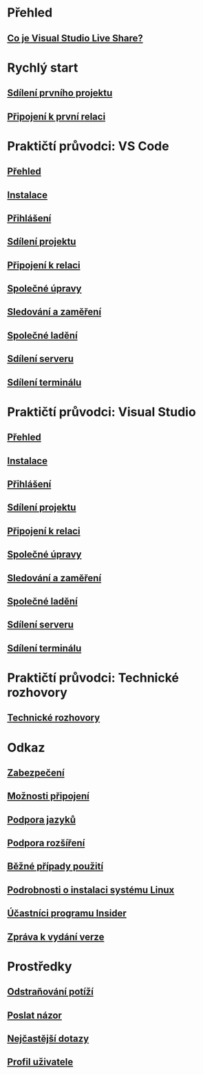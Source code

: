 <!-- markdownlint-disable MD022 MD025 -->
# Přehled
## [Co je Visual Studio Live Share?](index.md)
# Rychlý start
## [Sdílení prvního projektu](quickstart/share.md)
## [Připojení k první relaci](quickstart/join.md)
# Praktičtí průvodci: VS Code
## [Přehled](use/vscode.md)
## [Instalace](use/vscode.md#installation)
## [Přihlášení](use/vscode.md#sign-in)
## [Sdílení projektu](use/vscode.md#share-a-project)
## [Připojení k relaci](use/vscode.md#join-a-collaboration-session)
## [Společné úpravy](use/vscode.md#co-editing)
## [Sledování a zaměření](use/vscode.md#following)
## [Společné ladění](use/vscode.md#co-debugging)
## [Sdílení serveru](use/vscode.md#share-a-server)
## [Sdílení terminálu](use/vscode.md#share-a-terminal)
# Praktičtí průvodci: Visual Studio
## [Přehled](use/vs.md)
## [Instalace](use/vs.md#installation)
## [Přihlášení](use/vs.md#sign-in)
## [Sdílení projektu](use/vs.md#share-a-project)
## [Připojení k relaci](use/vs.md#join-a-collaboration-session)
## [Společné úpravy](use/vs.md#co-editing)
## [Sledování a zaměření](use/vs.md#following)
## [Společné ladění](use/vs.md#co-debugging)
## [Sdílení serveru](use/vs.md#share-a-server)
## [Sdílení terminálu](use/vs.md#share-a-terminal)
# Praktičtí průvodci: Technické rozhovory
## [Technické rozhovory](use/technical-interviews.md)
# Odkaz
## [Zabezpečení](reference/security.md)
## [Možnosti připojení](reference/connectivity.md)
## [Podpora jazyků](reference/platform-support.md)
## [Podpora rozšíření](reference/extensions.md)
## [Běžné případy použití](reference/use-cases.md)

## [Podrobnosti o instalaci systému Linux](reference/linux.md)
## [Účastníci programu Insider](reference/insiders.md)
## [Zpráva k vydání verze](https://aka.ms/vsls-releases)
# Prostředky
## [Odstraňování potíží](troubleshooting.md)
## [Poslat názor](support.md)
## [Nejčastější dotazy](faq.md)
## [Profil uživatele](user-profile.md)
